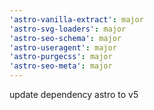 ```yaml
---
'astro-vanilla-extract': major
'astro-svg-loaders': major
'astro-seo-schema': major
'astro-useragent': major
'astro-purgecss': major
'astro-seo-meta': major
---
```


update dependency astro to v5
